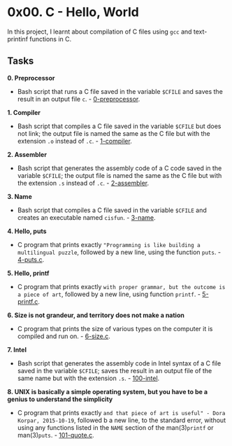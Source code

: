 # 0x00. C - Hello, World
In this project, I learnt about compilation of C files using `gcc` and text-printinf functions in C.

## Tasks
**0. Preprocessor**
  * Bash script that runs a C file saved in the variable `$CFILE` and saves the result in an output file `c`. - [0-preprocessor](https://github.com/akinyiliz/alx-low_level_programming/blob/master/0x00-hello_world/0-preprocessor).

**1. Compiler**
  * Bash script that compiles a C file saved in the variable `$CFILE` but does not link; the output file is named the same as the C file but with the extension `.o` instead of `.c`. - [1-compiler](https://github.com/akinyiliz/alx-low_level_programming/blob/master/0x00-hello_world/1-compiler).

**2. Assembler**
  * Bash script that generates the assembly code of a C code saved in the variable `$CFILE`; the output file is named the same as the C file but with the extension `.s` instead of `.c`. - [2-assembler](https://github.com/akinyiliz/alx-low_level_programming/blob/master/0x00-hello_world/2-assembler).

**3. Name**
  * Bash script that compiles a C file saved in the variable `$CFILE` and creates an executable named `cisfun`. - [3-name](https://github.com/akinyiliz/alx-low_level_programming/blob/master/0x00-hello_world/3-name).
 
**4. Hello, puts**
  * C program that prints exactly `"Programming is like building a multilingual puzzle`, followed by a new line, using the function `puts`. - [4-puts.c](https://github.com/akinyiliz/alx-low_level_programming/blob/master/0x00-hello_world/4-puts.c).

**5. Hello, printf**
  * C program that prints exactly `with proper grammar, but the outcome is a piece of art`, followed by a new line, using function `printf`. - [5-printf.c](https://github.com/akinyiliz/alx-low_level_programming/blob/master/0x00-hello_world/5-printf.c).

**6. Size is not grandeur, and territory does not make a nation**
  * C program that prints the size of various types on the computer it is compiled and run on. - [6-size.c](https://github.com/akinyiliz/alx-low_level_programming/blob/master/0x00-hello_world/6-size.c).

**7. Intel**
  * Bash script that generates the assembly code in Intel syntax of a C file saved in the variable `$CFILE`; saves the result in an output file of the same name but with the extension `.s`. - [100-intel](https://github.com/akinyiliz/alx-low_level_programming/blob/master/0x00-hello_world/100-intel).

**8. UNIX is basically a simple operating system, but you have to be a genius to understand the simplicity**
  * C program that prints exactly `and that piece of art is useful" - Dora Korpar, 2015-10-19`, followed b a new line, to the standard error, without using any functions listed in the `NAME` section of the man(3)`printf` or man(3)`puts`. - [101-quote.c](https://github.com/akinyiliz/alx-low_level_programming/blob/master/0x00-hello_world/101-quote.c).
